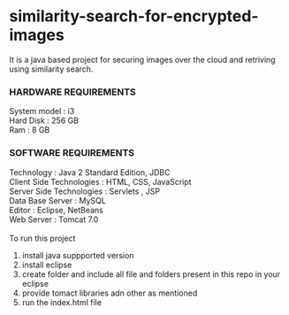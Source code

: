 # similarity-search-for-encrypted-images
It is a java based project for securing images over the cloud and retriving using similarity search.<br>
### HARDWARE REQUIREMENTS
System model : i3 <br>
Hard Disk : 256 GB<br>
Ram : 8 GB<br>
### SOFTWARE REQUIREMENTS
Technology : Java 2 Standard Edition, JDBC<br>
Client Side Technologies : HTML, CSS, JavaScript<br>
Server Side Technologies : Servlets , JSP<br>
Data Base Server : MySQL<br>
Editor : Eclipse, NetBeans<br>
Web Server : Tomcat 7.0<br>
<br>
To run this project <br>
1. install java suppported version<br>
2. install eclipse<br>
3. create folder and include all file and folders present in this repo in your eclipse<br>
4. provide tomact libraries adn other as mentioned<br>
5. run the index.html file<br>

